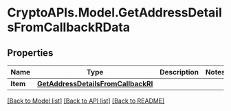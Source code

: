 # CryptoAPIs.Model.GetAddressDetailsFromCallbackRData

## Properties

Name | Type | Description | Notes
------------ | ------------- | ------------- | -------------
**Item** | [**GetAddressDetailsFromCallbackRI**](GetAddressDetailsFromCallbackRI.md) |  | 

[[Back to Model list]](../README.md#documentation-for-models) [[Back to API list]](../README.md#documentation-for-api-endpoints) [[Back to README]](../README.md)

